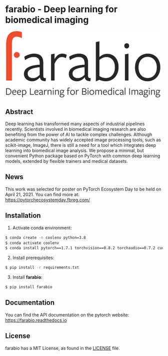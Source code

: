 # farabio - Deep learning for biomedical imaging

![logo](logo/Final_Cropped_2.png)

## Abstract

Deep learning has transformed many aspects of industrial pipelines recently. Scientists involved in biomedical imaging research are also benefiting from the power of AI to tackle complex challenges. Although academic community has widely accepted image processing tools, such as scikit-image, ImageJ, there is still a need for a tool which integrates deep learning into biomedical image analysis. We propose a minimal, but convenient Python package based on PyTorch with common deep learning models, extended by flexible trainers and medical datasets.


## News
This work was selected for poster on PyTorch Ecosystem Day to be held on April 21, 2021. You can find more at: https://pytorchecosystemday.fbreg.com/

## Installation

1. Activate conda environment:

```bash
$ conda create -n coolenv python=3.8
$ conda activate coolenv
$ conda install pytorch==1.7.1 torchvision==0.8.2 torchaudio==0.7.2 cudatoolkit=11.0 -c pytorch
```

2. Install prerequisites:

```bash
$ pip install -r requirements.txt
```

3. Install **farabio**:

```bash
$ pip install farabio 
```

## Documentation

You can find the API documentation on the pytorch website: https://farabio.readthedocs.io

## License

farabio has a MIT License, as found in the [LICENSE](LICENSE) file.
